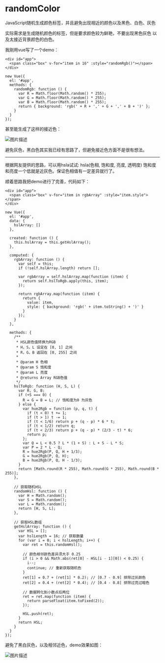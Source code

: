 # randomColor
JavaScript随机生成颜色标签，并且避免出现相近的颜色以及黑色、白色、灰色

实际需求是生成随机颜色的标签，但是要求颜色较为鲜艳，不要出现黑色灰色 以及太接近背景颜色的白色。

我刚用vue写了一个demo：

```
<div id="app">
  <span class="box" v-for="item in 16" :style="randomRgb()"></span>
</div>
```

```
new Vue({
  el: '#app',
  methods: {
    randomRgb: function () {
      var R = Math.floor(Math.random() * 255);
      var G = Math.floor(Math.random() * 255);
      var B = Math.floor(Math.random() * 255);
      return { background: 'rgb(' + R + ',' + G + ',' + B + ')' };
    }
  }
});
```

甚至能生成了这样的接近色：

![图片描述][1]

避免灰色，黑白色其实我已经有思路了，但避免接近色方面不是很有想法。

----------

根据网友提供的思路，可以用hsla试试:
hsla(色相, 饱和度, 亮度, 透明度)
饱和度和亮度一个低就是近灰色。保证色相值有一定差异就行了。

顺着思路我把demo进行了完善，代码如下：

```
<div id="app">
  <span class="box" v-for="item in rgbArray" :style="item.style"></span>
</div>
```

```
new Vue({
  el: '#app',
  data: {
    hslArray: []
  },

  created: function () {
    this.hslArray = this.getHslArray();
  },

  computed: {
    rgbArray: function () {
      var self = this;
      if (!self.hslArray.length) return [];

      var rgbArray = self.hslArray.map(function (item) {
        return self.hslToRgb.apply(this, item);
      });

      return rgbArray.map(function (item) {
        return {
          value: item,
          style: { background: 'rgb(' + item.toString() + ')' }
        }
      });
    }
  },

  methods: {
    /**
     * HSL颜色值转换为RGB
     * H，S，L 设定在 [0, 1] 之间
     * R，G，B 返回在 [0, 255] 之间
     *
     * @param H 色相
     * @param S 饱和度
     * @param L 亮度
     * @returns Array RGB色值
     */
    hslToRgb: function (H, S, L) {
      var R, G, B;
      if (+S === 0) {
        R = G = B = L; // 饱和度为0 为灰色
      } else {
        var hue2Rgb = function (p, q, t) {
          if (t < 0) t += 1;
          if (t > 1) t -= 1;
          if (t < 1/6) return p + (q - p) * 6 * t;
          if (t < 1/2) return q;
          if (t < 2/3) return p + (q - p) * (2/3 - t) * 6;
          return p;
        };
        var Q = L < 0.5 ? L * (1 + S) : L + S - L * S;
        var P = 2 * L - Q;
        R = hue2Rgb(P, Q, H + 1/3);
        G = hue2Rgb(P, Q, H);
        B = hue2Rgb(P, Q, H - 1/3);
      }
      return [Math.round(R * 255), Math.round(G * 255), Math.round(B * 255)];
    },

    // 获取随机HSL
    randomHsl: function () {
      var H = Math.random();
      var S = Math.random();
      var L = Math.random();
      return [H, S, L];
    },

    // 获取HSL数组
    getHslArray: function () {
      var HSL = [];
      var hslLength = 16; // 获取数量
      for (var i = 0; i < hslLength; i++) {
        var ret = this.randomHsl();

        // 颜色相邻颜色差异须大于 0.25
        if (i > 0 && Math.abs(ret[0] - HSL[i - 1][0]) < 0.25) {
          i--;
          continue; // 重新获取随机色
        }
        ret[1] = 0.7 + (ret[1] * 0.2); // [0.7 - 0.9] 排除过灰颜色
        ret[2] = 0.4 + (ret[2] * 0.4); // [0.4 - 0.8] 排除过亮过暗色

        // 数据转化到小数点后两位
        ret = ret.map(function (item) {
          return parseFloat(item.toFixed(2));
        });

        HSL.push(ret);
      }
      return HSL;
    }
  }
});
```
避免了黑白灰色，以及相邻近色，demo效果如图：

![图片描述][2]


  [1]: https://sfault-image.b0.upaiyun.com/846/982/846982242-599cfa9711998
  [2]: https://sfault-image.b0.upaiyun.com/393/961/3939612001-599e3eebbf275
